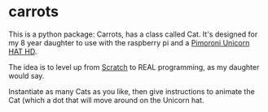 # carrots

This is a python package: Carrots, has a class called Cat. It's designed for my 8 year daughter to use with the raspberry pi and a [Pimoroni Unicorn HAT HD](https://www.adafruit.com/product/3580). 

The idea is to level up from [Scratch](https://scratch.mit.edu/projects/23857310/) to REAL programming, as my daughter would say. 

Instantiate as many Cats as you like, then give instructions to animate the Cat (which a dot that will move around on the Unicorn hat. 
